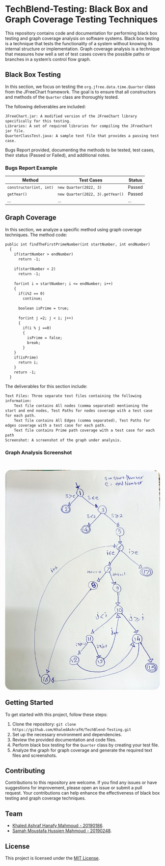 # TechBlend-Testing: Black Box and Graph Coverage Testing Techniques 

This repository contains code and documentation for performing black box testing and graph coverage analysis on software systems. Black box testing is a technique that tests the functionality of a system without knowing its internal structure or implementation. Graph coverage analysis is a technique that measures how well a set of test cases covers the possible paths or branches in a system’s control flow graph. 

## Black Box Testing

In this section, we focus on testing the `org.jfree.data.time.Quarter` class from the JFreeChart framework. The goal is to ensure that all constructors and methods of the `Quarter` class are thoroughly tested.

The following deliverables are included:

    JFreeChart.jar: A modified version of the JFreeChart library specifically for this testing.
    Libraries: A set of required libraries for compiling the JFreeChart jar file.
    QuarterClassTest.java: A sample test file that provides a passing test case.

Bugs Report provided, documenting the methods to be tested, test cases, their status (Passed or Failed), and additional notes.

### Bugs Report Example

| Method                  | Test Cases                       | Status |
| ----------------------- | -------------------------------- | ------ |
| `constructor(int, int)` | `new Quarter(2022, 3)`           | Passed |
| `getYear()`             | `new Quarter(2022, 3).getYear()` | Passed |
| ...                     | ...                              | ...    |

## Graph Coverage

In this section, we analyze a specific method using graph coverage techniques. The method code:

```
public int findTheFirstPrimeNumber(int startNumber, int endNumber)
  {
    if(startNumber > endNumber)
      return -1;

    if(startNumber < 2)
      return -1;

    for(int i = startNumber; i <= endNumber; i++)
    {
      if(i%2 == 0)
        continue;

      boolean isPrime = true;

      for(int j =2; j < i; j++)
      {
        if(i % j ==0)
        {
          isPrime = false;
          break;
        }  
    }
    if(isPrime)
      return i;
    }
    return -1;
  }
```
The deliverables for this section include:

    Text Files: Three separate text files containing the following information:
        Text file contains All nodes (comma separated) mentioning the start and end nodes, Test Paths for nodes coverage with a test case for each path.
        Text file contains All Edges (comma separated), Test Paths for edges coverage with a test case for each path.
        Text file contains Prime path coverage with a test case for each path
    Screenshot: A screenshot of the graph under analysis.

### Graph Analysis Screenshot
<br>
<p align="center" margin="auto">
    <kbd>
<img align="center" 
            src="GraphScreenshot.jpeg"
            alt="KhaledAshrafH"  width="720" style="border-radius: 20px;"/>
    </kbd>
  </p>

 

## Getting Started

To get started with this project, follow these steps:

1. Clone the repository: `git clone https://github.com/KhaledAshrafH/TechBlend-Testing.git`
2. Set up the necessary environment and dependencies.
3. Review the provided documentation and code files.
4. Perform black box testing for the `Quarter` class by creating your test file.
5. Analyze the graph for graph coverage and generate the required text files and screenshots.

## Contributing

Contributions to this repository are welcome. If you find any issues or have suggestions for improvement, please open an issue or submit a pull request. Your contributions can help enhance the effectiveness of black box testing and graph coverage techniques.

## Team

- [Khaled Ashraf Hanafy Mahmoud - 20190186](https://github.com/KhaledAshrafH).
- [Samah Moustafa Hussien Mahmoud - 20190248](https://github.com/Samah-20190248).

## License

This project is licensed under the [MIT License](LICENSE.md).
